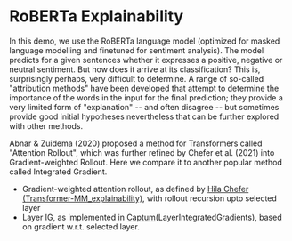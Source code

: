 # RoBERTa Explainability

In this demo, we use the RoBERTa language model (optimized for masked language modelling and finetuned for sentiment analysis).
The model predicts for a given sentences whether it expresses a positive, negative or neutral sentiment.
But how does it arrive at its classification?  This is, surprisingly perhaps, very difficult to determine.
A range of so-called "attribution methods" have been developed that attempt to determine the importance of the words in the input for the final prediction;
they provide a very limited form of "explanation" -- and often disagree -- but sometimes provide good initial hypotheses nevertheless that can be further explored with other methods.

Abnar & Zuidema (2020) proposed a method for Transformers called "Attention Rollout", which was further refined by Chefer et al. (2021) into Gradient-weighted Rollout.
Here we compare it to another popular method called Integrated Gradient.

* Gradient-weighted attention rollout, as defined by [Hila Chefer](https://github.com/hila-chefer)
  [(Transformer-MM_explainability)](https://github.com/hila-chefer/Transformer-MM-Explainability/), with rollout recursion upto selected layer
* Layer IG, as implemented in [Captum](https://captum.ai/)(LayerIntegratedGradients), based on gradient w.r.t. selected layer.
